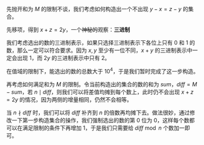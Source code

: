 先抛开和为 $M$ 的限制不谈，我们考虑如何构造出一个不出现 $y-x=z-y$ 的集合。

先移项，得到 $x+z=2y$，一个~~神秘的~~观察：**三进制**

我们考虑选出的数的三进制表示，如果只选择三进制表示下各位上只有 $0$ 和 $1$ 的数，那么一定可以符合要求。因为 $x,y$ 至少有一位不同，$x+y$ 的三进制表示中一定会出现 $1$，而 $2y$ 的三进制表示中只有 $2$。

在值域的限制下，能选出的数的总数大于 $10^4$，于是我们暂时完成了这一步构造。

再考虑如何满足和为 $M$ 的限制。令当前构造出的集合的数的和为 $sum$，$diff=M-sum$，若 $n \mid diff$，则我们可以将差值均摊到每个数上，此时仍不会出现 $x+z=2y$ 的情况，因为两侧的增量相同，仍然不会相等。

当 $n \nmid diff$ 时，我们可以将 $diff$ 补齐到 $n$ 的倍数再均摊下去。做法很妙，通过修改一下第一步构造集合的操作，我们强制选出的数的第 $0$ 位为 $0$，这样每个数都可以在满足限制的条件下再增加 $1$，于是我们只需要给 $diff \bmod n$ 个数加一即可。